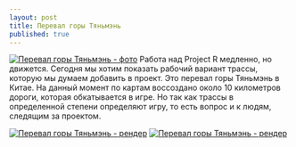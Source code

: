 ```yaml
---
layout: post
title: Перевал горы Тяньмэнь
published: true
---
```





<a href="{{site.baseurl}}/images/news/2018-08-10/1.jpg" target="_blank">![Перевал горы Тяньмэнь - фото]({{site.baseurl}}/images/news/2018-08-10/1.jpg)</a>
Работа над Project R медленно, но движется. Сегодня мы хотим показать рабочий вариант трассы, которую мы думаем добавить в проект. Это перевал горы Тяньмэнь в Китае. На данный момент по картам воссоздано около 10 километров дороги, которая обкатывается в игре. Но так как трассы в определенной степени определяют игру, то есть вопрос и к людям, следящим за проектом.

<a href="{{site.baseurl}}/images/news/2018-08-10/2.jpg" target="_blank">![Перевал горы Тяньмэнь - рендер]({{site.baseurl}}/images/news/2018-08-10/2.jpg)</a>
<a href="{{site.baseurl}}/images/news/2018-08-10/3.jpg" target="_blank">![Перевал горы Тяньмэнь - рендер]({{site.baseurl}}/images/news/2018-08-10/3.jpg)</a>
<div class="vk-width-responsive">
<div id="vk_poll"></div>
<script type="text/javascript">
VK.Widgets.Poll("vk_poll", {}, "301403455_0bf71b77fe8539c402");
</script>
</div>